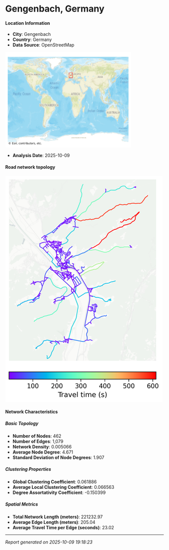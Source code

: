 # Gengenbach, Germany

#### Location Information

- **City**: Gengenbach
- **Country**: Germany
- **Data Source**: OpenStreetMap
<img src="Gengenbach_location.png" alt="Gengenbach Location Map" width="400" />

- **Analysis Date**: 2025-10-09

#### Road network topology

<img src="Gengenbach_network_map.png" alt="Gengenbach Road Network Map" width="500"/>

#### Network Characteristics

##### Basic Topology

- **Number of Nodes**: 462
- **Number of Edges**: 1,079
- **Network Density**: 0.005066
- **Average Node Degree**: 4.671
- **Standard Deviation of Node Degrees**: 1.907

##### Clustering Properties

- **Global Clustering Coefficient**: 0.061886
- **Average Local Clustering Coefficient**: 0.066563
- **Degree Assortativity Coefficient**: -0.150399

##### Spatial Metrics

- **Total Network Length (meters)**: 221232.97
- **Average Edge Length (meters)**: 205.04
- **Average Travel Time per Edge (seconds)**: 23.02

---
*Report generated on 2025-10-09 19:18:23*
